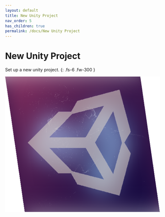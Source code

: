 ```yaml
---
layout: default
title: New Unity Project
nav_order: 5
has_children: true
permalink: /docs/New Unity Project
---
```


# New Unity Project

Set up a new unity project.
{: .fs-6 .fw-300 }

![unity](/assets/images/unity.png)

